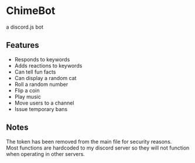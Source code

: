# ChimeBot
a discord.js bot

## Features
* Responds to keywords
* Adds reactions to keywords
* Can tell fun facts
* Can display a random cat
* Roll a random number
* Flip a coin
* Play music
* Move users to a channel
* Issue temporary bans

## Notes
The token has been removed from the main file for security reasons.  
Most functions are hardcoded to my discord server so they will not function when operating in other servers.
